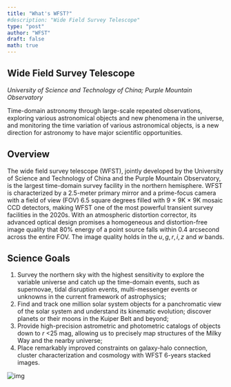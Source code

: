 ```yaml
---
title: "What's WFST?"
#description: "Wide Field Survey Telescope"
type: "post"
author: "WFST"
draft: false
math: true
---
```


## Wide Field Survey Telescope
*University of Science and Technology of China; Purple Mountain Observatory*

Time-domain astronomy through large-scale repeated observations, exploring various astronomical objects and new phenomena in the
universe, and monitoring the time variation of various astronomical objects, is a new direction for astronomy to have major
scientific opportunities.
## Overview
The wide field survey telescope (WFST), jointly developed by the University of Science and Technology of China and the Purple
Mountain Observatory, is the largest time-domain survey facility in the northern hemisphere. WFST is characterized by a 2.5-meter primary mirror and a prime-focus camera with a field of view (FOV) 6.5 square degrees filled with 9 × 9K × 9K mosaic CCD detectors, making WFST one of the most powerful
transient survey facilities in the 2020s. With an atmospheric distortion corrector, its advanced optical design promises a homogeneous and distortion-free image quality that 80% energy of a point source falls within 0.4 arcsecond across the entire FOV. The image quality holds in the $u, g, r, i, z$ and $w$ bands.
## Science Goals
1. Survey the northern sky with the highest sensitivity to explore the variable universe and catch up the time-domain events, such as supernovae, tidal disruption events, multi-messenger events or unknowns in the current framework of astrophysics;
2. Find and track one million solar system objects for a panchromatic view of the solar system and understand its kinematic
evolution; discover planets or their moons in the Kuiper Belt and beyond; 
3. Provide high-precision astrometric and photometric catalogs of objects down to $r$ <25 mag, allowing us to precisely map structures
of the Milky Way and the nearby universe;
4. Place remarkably improved constraints on galaxy-halo connection, cluster characterization and cosmology with WFST 6-years stacked images.

![img](/images/whatisWFST.jpg)

